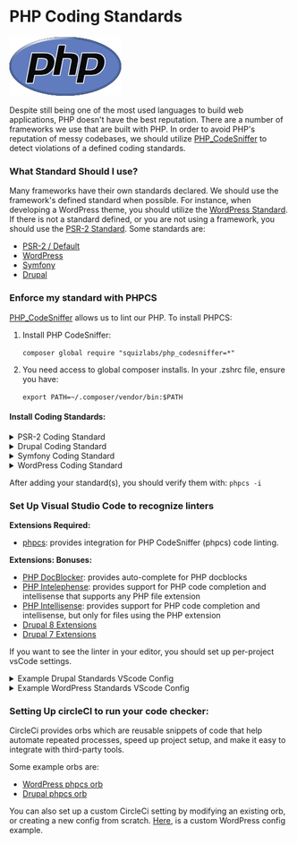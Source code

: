 # PHP Coding Standards
![](php-logo.png)

Despite still being one of the most used languages to build web applications, PHP doesn't have the best reputation. There are a number of frameworks we use that are built with PHP. In order to avoid PHP's reputation of messy codebases, we should utilize [PHP_CodeSniffer](phpcs) to detect violations of a defined coding standards.

### What Standard Should I use?

Many frameworks have their own standards declared. We should use the framework's defined standard when possible. For instance, when developing a WordPress theme, you should utilize the [WordPress Standard](wp). If there is not a standard defined, or you are not using a framework, you should use the [PSR-2 Standard](psr-2).  Some standards are:

- [PSR-2 / Default]()
- [WordPress](wp)
- [Symfony](symfony)
- [Drupal](drupal)

### Enforce my standard with PHPCS

[PHP_CodeSniffer](phpcs) allows us to lint our PHP. To install PHPCS:

1. Install PHP CodeSniffer:

    `composer global require "squizlabs/php_codesniffer=*"`
1. You need access to global composer installs. In your .zshrc file, ensure you have:

    `export PATH=~/.composer/vendor/bin:$PATH`

#### Install Coding Standards:

<details>
  <summary>PSR-2 Coding Standard</summary>
  <p>PSR-2 is installed by default with phpcs</p>
</details>

<details>
  <summary>Drupal Coding Standard</summary>
  <ol>
    <li>Install Drupal Standard
      <pre>composer global update drupal/coder --prefer-source</pre>
    </li>
    <li>Register Drupal standards in PHP Codesniffer
      <pre>composer global require drupal/coder:^8.3.1</pre>
      <pre>composer global require dealerdirect/phpcodesniffer-composer-installer</pre>
    </li>
  </ol>
</details>

<details>
  <summary>Symfony Coding Standard</summary>
  <p>Symfony follows PSR-2 with a few additional standards.</p>
  <ol>
    <li>Install the coding standard as a dependency of your project
      <pre>composer require --dev escapestudios/symfony2-coding-standard:3.x-dev</pre>
    </li>
    <li>Add the coding standard to the PHP_CodeSniffer install path
      <pre>phpcs --config-set installed_paths vendor/escapestudios/symfony2-coding-standard</pre>
    </li>
  </ol>
</details>

<details>
  <summary>WordPress Coding Standard</summary>
  <ol>
    <li>Install WordPress Standard
      <pre>git clone https://github.com/WordPress-Coding-Standards/WordPress-Coding-Standards.git ~/wpcs</pre>
    </li>
    <li>Register WordPress standards in PHP Codesniffer
      <pre>phpcs --config-set installed_paths /Users/<your-user>/wpcs</pre>
    </li>
  </ol>
</details>

After adding your standard(s), you should verify them with: `phpcs -i`

### Set Up Visual Studio Code to recognize linters

**Extensions Required:**
- [phpcs](phpcs_vscode): provides integration for PHP CodeSniffer (phpcs) code linting.

**Extensions: Bonuses:**
- [PHP DocBlocker](docblocker): provides auto-complete for PHP docblocks
- [PHP Intelephense](intelephense): provides support for PHP code completion and intellisense that supports any PHP file extension
- [PHP Intellisense](intellisense): provides support for PHP code completion and intellisense, but only for files using the PHP extension
- [Drupal 8 Extensions](drupal8)
- [Drupal 7 Extensions](drupal7)

If you want to see the linter in your editor, you should set up per-project vsCode settings.
<details>
  <summary>Example Drupal Standards VScode Config</summary>

  ```
  {
    /* Drupal Code Standards Config */
    "phpcs.enable": true,
    "phpcs.standard": "Drupal",

    /* Editor Suggestions / Optional */
    "breadcrumbs.enabled": true,
    "css.validate": true,
    "diffEditor.ignoreTrimWhitespace": false,
    "editor.tabSize": 2,
    "editor.autoIndent": "full",
    "editor.insertSpaces": true,
    "editor.formatOnPaste": true,
    "editor.formatOnSave": false,
    "editor.renderWhitespace": "boundary",
    "editor.wordWrapColumn": 80,
    "editor.wordWrap": "off",
    "editor.detectIndentation": true,
    "editor.rulers": [
      80
    ],
    "files.associations": {
      "*.inc": "php",
      "*.module": "php",
      "*.install": "php",
      "*.theme": "php",
      "*.tpl.php": "php",
      "*.test": "php",
      "*.php": "php"
    },
    "files.trimTrailingWhitespace": true,
    "files.insertFinalNewline": true,
    "html.format.enable": true,
    "html.format.wrapLineLength": 80,
    "telemetry.enableTelemetry": false,
  }
  ```
</details>

<details>
  <summary>Example WordPress Standards VScode Config</summary>

  ```
  {
    "phpcs.standard": "WordPress",

    /* Editor Suggestions / Optional */
    "editor.insertSpaces": false,
    "editor.tabSize": 4,
    "intelephense.files.maxSize": 3200000
  }
  ```
</details>

### Setting Up circleCI to run your code checker:

CircleCi provides orbs which are reusable snippets of code that help automate repeated processes, speed up project setup, and make it easy to integrate with third-party tools.

Some example orbs are:
- [WordPress phpcs orb](drupal_orb)
- [Drupal phpcs orb](wp_orb)

You can also set up a custom CircleCi setting by modifying an existing orb, or creating a new config from scratch. [Here](wp_custom), is a custom WordPress config example.

<!-- Links are defined below to make markdown above more readable -->
[wp]: https://github.com/squizlabs/PHP_CodeSniffer
[phpcs]: https://github.com/squizlabs/PHP_CodeSniffer
[psr-2]: https://www.php-fig.org/psr/psr-2/
[symfony]: https://github.com/djoos/Symfony-coding-standard
[drupal]: https://git.drupalcode.org/project/coder
[drupal_docs]: https://www.drupal.org/docs/8/modules/code-review-module/installing-coder-sniffer#s-register-coder-standards
[phpcs_vscode]: https://marketplace.visualstudio.com/items?itemName=ikappas.phpcs
[docblocker]: https://marketplace.visualstudio.com/items?itemName=neilbrayfield.php-docblocker
[intelephense]: https://marketplace.visualstudio.com/items?itemName=bmewburn.vscode-intelephense-client
[intellisense]: https://marketplace.visualstudio.com/items?itemName=felixfbecker.php-intellisense
[drupal8]: https://www.drupal.org/docs/develop/development-tools/configuring-visual-studio-code#s-drupal-8-recommended-extensions
[drupal7]: https://www.drupal.org/docs/develop/development-tools/configuring-visual-studio-code#s-drupal-7-recommended-extensions
[drupal_orb]: https://circleci.com/orbs/registry/orb/kanopi/ci-tools#usage-phpcs-drupal-simple
[wp_orb]: https://circleci.com/orbs/registry/orb/kanopi/ci-tools#jobs-phpcs-wordpress
[wp_custom]: https://github.com/rfearing/wp-phpcs-docker-circleci-example/blob/master/.circleci/config.yml